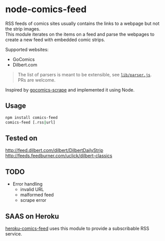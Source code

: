 # node-comics-feed

RSS feeds of comics sites usually contains the links to a webpage but not the strip images.  
This module iterates on the items on a feed and parse the webpages to create a new feed with embedded comic strips.

Supported websites:
* GoComics
* Dilbert.com

> The list of parsers is meant to be extensible, see [`lib/parser.js`](lib/parsers.js).  
> PRs are welcome.

Inspired by [gocomics-scrape](https://github.com/mihaip/gocomics-scrape) and implemented it using Node.

## Usage

```bash
npm install comics-feed
comics-feed [.rss|url]
```

## Tested on

http://feed.dilbert.com/dilbert/DilbertDailyStrip  
http://feeds.feedburner.com/uclick/dilbert-classics

## TODO

- Error handling
  - invalid URL
  - malformed feed
  - scrape error

## SAAS on Heroku

[heroku-comics-feed](https://github.com/leesei/heroku-comics-feed) uses this module to provide a subscribable RSS service.

